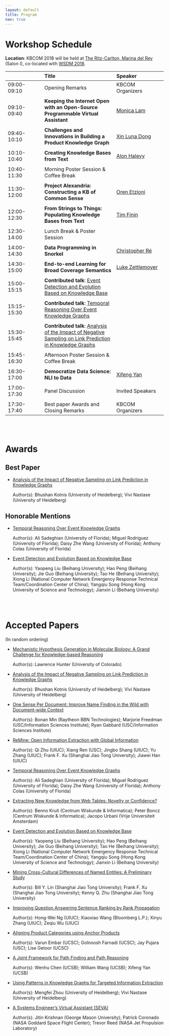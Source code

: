 ```yaml
---
layout: default
title: Program
nav: true
---
```


# Workshop Schedule

**Location**: KBCOM 2018 will be held at [The Ritz-Carlton, Marina del Rey](http://www.ritzcarlton.com/en/hotels/california/marina-del-rey#Hotel) (Salon I), co-located with [WSDM 2018](http://www.wsdm-conference.org/2018/index.html).
<br>

<!--
A preview of the workshop schedule is available <a href="images/Schedule.pdf" target="_blank">here</a>.
-->

| &nbsp;&nbsp;&nbsp;&nbsp;&nbsp;&nbsp;&nbsp;&nbsp;&nbsp;&nbsp;&nbsp;&nbsp;&nbsp;&nbsp;&nbsp;&nbsp;&nbsp;&nbsp;&nbsp;&nbsp;&nbsp;&nbsp;&nbsp;             | Title             | Speaker&nbsp;&nbsp;&nbsp;&nbsp;&nbsp;&nbsp;&nbsp;&nbsp;&nbsp;&nbsp;&nbsp;&nbsp;&nbsp;&nbsp;&nbsp;&nbsp;&nbsp;&nbsp; |
|:-------------|:-----------------|:----------|
| 09:00-09:10   | Opening Remarks   | KBCOM Organizers |
|||
| 09:10-09:40   | **Keeping the Internet Open with an Open-Source Programmable Virtual Assistant** | [Monica Lam](https://suif.stanford.edu/~lam/) |
|||
| 09:40-10:10  | **Challenges and Innovations in Building a Product Knowledge Graph** | [Xin Luna Dong](http://lunadong.com/)  |
|||
| 10:10-10:40 | **Creating Knowledge Bases from Text** | [Alon Halevy](https://homes.cs.washington.edu/~alon/) |
|||
| 10:40-11:30 | Morning Poster Session & Coffee Break  |
|||
| 11:30-12:00 | **Project Alexandria: Constructing a KB of Common Sense** | [Oren Etzioni](http://allenai.org/team/orene/) |
|||
| 12:00-12:30 | **From Strings to Things: Populating Knowledge Bases from Text** | [Tim Finin](https://www.csee.umbc.edu/~finin/) |
|||
| 12:30-14:00  | Lunch Break & Poster Session |
|||
| 14:00-14:30   | **Data Programming in Snorkel** | [Christopher Ré](https://cs.stanford.edu/people/chrismre/) |
|||
| 14:30-15:00   | **End-to-end Learning for Broad Coverage Semantics** | [Luke Zettlemoyer](https://www.cs.washington.edu/people/faculty/lsz)  |
|||
| 15:00-15:15   | **Contributed talk**: [Event Detection and Evolution Based on Knowledge Base](./papers/KBCOM_2018_paper_1.pdf) | |
|||
| 15:15-15:30   | **Contributed talk**: [Temporal Reasoning Over Event Knowledge Graphs](./papers/KBCOM_2018_paper_11.pdf) | |
|||
| 15:30-15:45   | **Contributed talk**: [Analysis of the Impact of Negative Sampling on Link Prediction in Knowledge Graphs](./papers/KBCOM_2018_paper_4.pdf) | |
|||
| 15:45-16:30   | Afternoon Poster Session & Coffee Break | |
|||
| 16:30-17:00   | **Democratize Data Science: NLI to Data** | [Xifeng Yan](http://www.cs.ucsb.edu/~xyan/)|
|||
| 17:00-17:30   | Panel Discussion | Invited Speakers |
|||
| 17:30-17:40   | Best paper Awards and Closing Remarks |KBCOM Organizers |


<!--
<object data="images/Schedule.pdf" type="application/pdf" width="700px" height="700px">
    <embed src="images/Schedule.pdf">
        This browser does not support PDFs. Please download the PDF to view it: <a href="images/Schedule.pdf">Download PDF</a>.</p>
    </embed>
</object>
-->
<br />
<br>

# Awards

## Best Paper

* [Analysis of the Impact of Negative Sampling on Link Prediction in Knowledge Graphs](./papers/KBCOM_2018_paper_4.pdf)

   Author(s): Bhushan Kotnis (University of Heidelberg); Vivi Nastase (University of Heidelberg)

## Honorable Mentions

* [Temporal Reasoning Over Event Knowledge Graphs](./papers/KBCOM_2018_paper_11.pdf)

   Author(s): Ali Sadeghian (University of Florida); Miguel Rodriguez (University of Florida); Daisy Zhe Wang (University of Florida); Anthony Colas (University of Florida)

* [Event Detection and Evolution Based on Knowledge Base](./papers/KBCOM_2018_paper_1.pdf)

   Author(s): Yaopeng Liu (Beihang University); Hao Peng (Beihang University); Jie Guo (Beihang University); Tao He (Beihang University); Xiong Li (National Computer Network Emergency Response Technical Team/Coordination Center of China); Yangqiu Song (Hong Kong University of Science and
Technology); Jianxin Li (Beihang University)

<br>
<br>

# Accepted Papers
(In random ordering)

* [Mechanistic Hypothesis Generation in Molecular Biology: A Grand Challenge for Knowledge-based Reasoning](./papers/KBCOM_2018_paper_10.pdf)

   Author(s): Lawrence Hunter (University of Colorado) 

* [Analysis of the Impact of Negative Sampling on Link Prediction in Knowledge Graphs](./papers/KBCOM_2018_paper_4.pdf)

   Author(s): Bhushan Kotnis (University of Heidelberg); Vivi Nastase (University of Heidelberg)

* [One Sense Per Document: Improve Name Finding in the Wild with Document-wide Context](./papers/KBCOM_2018_paper_6.pdf)

   Author(s): Bonan Min (Raytheon BBN Technologies); Marjorie Freedman (USC/Information Sciences Institute); Ryan Gabbard (USC/Information Sciences Institute)

* [ReMine: Open Information Extraction with Global Information](./papers/KBCOM_2018_paper_20.pdf)

   Author(s): Qi Zhu (UIUC); Xiang Ren (USC); Jingbo Shang (UIUC); Yu Zhang (UIUC); Frank F. Xu (Shanghai Jiao Tong University); Jiawei Han (UIUC)

* [Temporal Reasoning Over Event Knowledge Graphs](./papers/KBCOM_2018_paper_11.pdf)

   Author(s): Ali Sadeghian (University of Florida); Miguel Rodriguez (University of Florida); Daisy Zhe Wang (University of Florida); Anthony Colas (University of Florida)

* [Extracting New Knowledge from Web Tables: Novelty or Confidence?](./papers/KBCOM_2018_paper_7.pdf)

   Author(s): Benno Kruit (Centrum Wiskunde & Informatica); Peter Boncz (Centrum Wiskunde & Informatica); Jacopo Urbani (Vrije Universiteit Amsterdam)

* [Event Detection and Evolution Based on Knowledge Base](./papers/KBCOM_2018_paper_1.pdf)

   Author(s): Yaopeng Liu (Beihang University); Hao Peng (Beihang University); Jie Guo (Beihang University); Tao He (Beihang University); Xiong Li (National Computer Network Emergency Response Technical Team/Coordination Center of China); Yangqiu Song (Hong Kong University of Science and
Technology); Jianxin Li (Beihang University)

* [Mining Cross-Cultural Differences of Named Entities: A Preliminary Study](./papers/KBCOM_2018_paper_12.pdf)

   Author(s): Bill Y. Lin (Shanghai Jiao Tong University); Frank F. Xu (Shanghai Jiao Tong University); Kenny Q. Zhu (Shanghai Jiao Tong University)

* [Improving Question Answering Sentence Ranking by Rank Propagation](./papers/KBCOM_2018_paper_19.pdf)

   Author(s): Hong-Wei Ng (UIUC); Xiaoxiao Wang (Bloomberg L.P.); Xinyu Zhang (UIUC); Zeqiu Wu (UIUC)

* [Aligning Product Categories using Anchor Products](./papers/KBCOM_2018_paper_16.pdf)

   Author(s): Varun Embar (UCSC); Golnoosh Farnadi (UCSC); Jay Pujara (USC); Lise Getoor (UCSC)

* [A Joint Framework for Path Finding and Path Reasoning](./papers/KBCOM_2018_paper_17.pdf)

   Author(s): Wenhu Chen (UCSB); William Wang (UCSB); Xifeng Yan (UCSB)

* [Using Patterns in Knowledge Graphs for Targeted Information Extraction](./papers/KBCOM_2018_paper_5.pdf)

   Author(s): Mengfei Zhou (University of Heidelberg); Vivi Nastase (University of Heidelberg)

* [A Systems Engineer’s Virtual Assistant (SEVA)](./papers/KBCOM_2018_paper_9.pdf)

   Author(s): Jitin Krishnan (George Mason University); Patrick Coronado (NASA Goddard Space Flight Center); Trevor Reed (NASA Jet Propulsion Laboratory)




